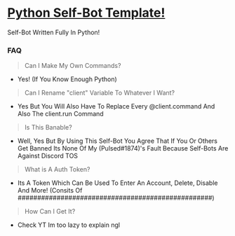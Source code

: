 # [Python Self-Bot Template!](https://github.com/ChrxnZ/Python-Self-Bot-Template/blob/main/Python%20Self-Bot.py)
Self-Bot Written Fully In Python!
### FAQ
> Can I Make My Own Commands?
- Yes! (If You Know Enough Python)
> Can I Rename "client" Variable To Whatever I Want?
- Yes But You Will Also Have To Replace Every @client.command And Also The client.run Command
> Is This Banable?
- Well, Yes But By Using This Self-Bot You Agree That If You Or Others Get Banned Its None Of My (Pulsed#1874)'s Fault Because Self-Bots Are Against Discord TOS
> What is A Auth Token?
- Its A Token Which Can Be Used To Enter An Account, Delete, Disable And More! (Consits Of ##################################################)
> How Can I Get It?
- Check YT Im too lazy to explain ngl
